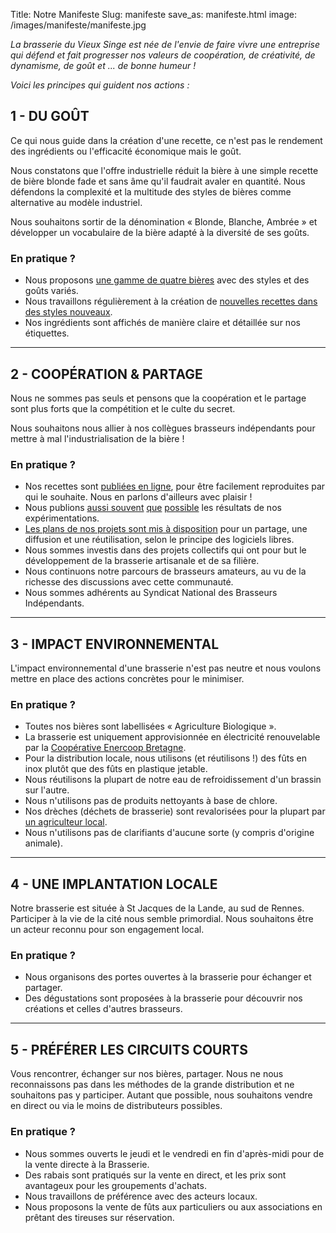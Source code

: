 Title: Notre Manifeste
Slug: manifeste
save_as: manifeste.html
image: /images/manifeste/manifeste.jpg


*La brasserie du Vieux Singe est née de l'envie de faire vivre une entreprise qui défend et fait progresser nos valeurs de coopération, de créativité, de dynamisme, de goût et ... de bonne humeur !*

*Voici les principes qui guident nos actions :*


## 1 - DU GOÛT

Ce qui nous guide dans la création d'une recette, ce n'est pas le rendement des ingrédients ou l'efficacité économique mais le goût.

Nous constatons que l'offre industrielle réduit la bière à une simple recette de bière blonde fade et sans âme qu'il faudrait avaler en quantité.
Nous défendons la complexité et la multitude des styles de bières comme alternative au modèle industriel.

Nous souhaitons sortir de la dénomination « Blonde, Blanche, Ambrée » et développer un vocabulaire de la bière adapté à la diversité de ses goûts.

### En pratique ?

- Nous proposons [une gamme de quatre bières](/index.html#bieres) avec des styles et des goûts variés.
- Nous travaillons régulièrement à la création de [nouvelles recettes dans des styles nouveaux](/experimentations.html).
- Nos ingrédients sont affichés de manière claire et détaillée sur nos étiquettes.

---

## 2 - COOPÉRATION & PARTAGE

Nous ne sommes pas seuls et pensons que la coopération et le partage sont plus forts que la compétition et le culte du secret.

Nous souhaitons nous allier à nos collègues brasseurs indépendants pour mettre à mal l'industrialisation de la bière !

### En pratique ?

- Nos recettes sont [publiées en ligne](/recettes/), pour être facilement reproduites par qui le souhaite. Nous en parlons d'ailleurs avec plaisir !
- Nous publions [aussi souvent](/fabrication-laveuse-de-futs-open-source.html) [que](/un-an.html) [possible](/du-larochelle.html) les résultats de nos expérimentations.
- [Les plans de nos projets sont mis à disposition](/fabrication-laveuse-de-futs-open-source.html) pour un partage, une diffusion et une réutilisation, selon le principe des logiciels libres.
- Nous sommes investis dans des projets collectifs qui ont pour but le développement de la brasserie artisanale et de sa filière.
- Nous continuons notre parcours de brasseurs amateurs, au vu de la richesse des discussions avec cette communauté.
- Nous sommes adhérents au Syndicat National des Brasseurs Indépendants.

---

## 3 - IMPACT ENVIRONNEMENTAL

L'impact environnemental d'une brasserie n'est pas neutre et nous voulons mettre en place des actions concrètes pour le minimiser.

### En pratique ?

- Toutes nos bières sont labellisées « Agriculture Biologique ».
- La brasserie est uniquement approvisionnée en électricité renouvelable par la [Coopérative Enercoop Bretagne](https://bretagne.enercoop.fr/).
- Pour la distribution locale, nous utilisons (et réutilisons !) des fûts en inox plutôt que des fûts en plastique jetable.
- Nous réutilisons la plupart de notre eau de refroidissement d'un brassin sur l'autre.
- Nous n'utilisons pas de produits nettoyants à base de chlore.
- Nos drèches (déchets de brasserie) sont revalorisées pour la plupart par [un agriculteur local](http://www.lespetitschapelais.fr/).
- Nous n'utilisons pas de clarifiants d'aucune sorte (y compris d'origine animale).

---

## 4 - UNE IMPLANTATION LOCALE

Notre brasserie est située à St Jacques de la Lande, au sud de Rennes.
Participer à la vie de la cité nous semble primordial.
Nous souhaitons être un acteur reconnu pour son engagement local.


### En pratique ?

- Nous organisons des portes ouvertes à la brasserie pour échanger et partager.
- Des dégustations sont proposées à la brasserie pour découvrir nos créations et celles d'autres brasseurs.

---

## 5 - PRÉFÉRER LES CIRCUITS COURTS

Vous rencontrer, échanger sur nos bières, partager.
Nous ne nous reconnaissons pas dans les méthodes de la grande distribution et ne souhaitons pas y participer.
Autant que possible, nous souhaitons vendre en direct ou via le moins de distributeurs possibles.

### En pratique ?

- Nous sommes ouverts le jeudi et le vendredi en fin d'après-midi pour de la vente directe à la Brasserie.
- Des rabais sont pratiqués sur la vente en direct, et les prix sont avantageux pour les groupements d'achats.
- Nous travaillons de préférence avec des acteurs locaux.
- Nous proposons la vente de fûts aux particuliers ou aux associations en prêtant des tireuses sur réservation.
